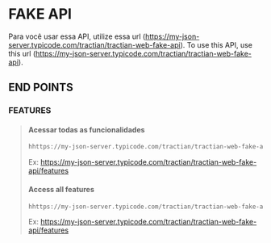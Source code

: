 # FAKE API

Para você usar essa API, utilize essa url (<https://my-json-server.typicode.com/tractian/tractian-web-fake-api>).
To use this API, use this url (<https://my-json-server.typicode.com/tractian/tractian-web-fake-api>).

## END POINTS

### FEATURES

>#### Acessar todas as funcionalidades
>
>``` bash
>hhttps://my-json-server.typicode.com/tractian/tractian-web-fake-api/features
>```
>
>Ex: <https://my-json-server.typicode.com/tractian/tractian-web-fake-api/features>
>
>#### Access all features
>
>``` bash
>hhttps://my-json-server.typicode.com/tractian/tractian-web-fake-api/features
>```
>
>Ex: <https://my-json-server.typicode.com/tractian/tractian-web-fake-api/features>
